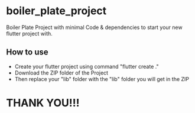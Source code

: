 # boiler_plate_project

Boiler Plate Project with minimal Code & dependencies to start your new flutter project with.

## How to use

- Create your flutter project using command "flutter create ."
- Download the ZIP folder of the Project
- Then replace your "lib" folder with the "lib" folder you will get in the ZIP

# THANK YOU!!!

